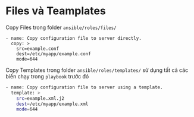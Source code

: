 # Files và Teamplates
Copy Files trong folder `ansible/roles/files/`
```
- name: Copy configuration file to server directly.
  copy: >
    src=example.conf
    dest=/etc/myapp/example.conf
    mode=644
```
Copy Templates trong folder `ansible/roles/templates/` sử dụng tất cả các biến chạy trong `playbook` trước đó
```sh
- name: Copy configuration file to server using a template.
  template: >
    src=example.xml.j2
    dest=/etc/myapp/example.xml
    mode=644
```
